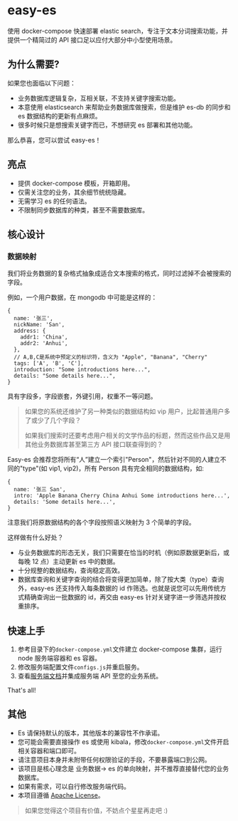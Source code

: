 # easy-es

使用 docker-compose 快速部署 elastic search，专注于文本分词搜索功能，并提供一个精简过的 API 接口足以应付大部分中小型使用场景。

## 为什么需要?

如果您也面临以下问题：

- 业务数据库逻辑复杂，互相关联，不支持关键字搜索功能。
- 本意使用 elasticsearch 来帮助业务数据库做搜索，但是维护 es-db 的同步和 es 数据结构的更新有点麻烦。
- 很多时候只是想搜索关键字而已，不想研究 es 部署和其他功能。

那么恭喜，您可以尝试 easy-es！

## 亮点

- 提供 docker-compose 模板，开箱即用。
- 仅需关注您的业务，其余细节统统隐藏。
- 无需学习 es 的任何语法。
- 不限制同步数据库的种类，甚至不需要数据库。

## 核心设计

### 数据映射

我们将业务数据的复杂格式抽象成适合文本搜索的格式，同时过滤掉不会被搜索的字段。

例如，一个用户数据，在 mongodb 中可能是这样的：

```
{
  name: '张三',
  nickName: 'San',
  address: {
    addr1: 'China',
    addr2: 'Anhui',
  },
  // A,B,C是系统中预定义的标识符，含义为 "Apple", "Banana", "Cherry"
  tags: ['A', 'B', 'C'],
  introduction: "Some introductions here...",
  details: "Some details here...",
}
```

具有字段多，字段嵌套，外键引用，权重不一等问题。

> 如果您的系统还维护了另一种类似的数据结构如 vip 用户，比起普通用户多了或少了几个字段？
>
> 如果我们搜索时还要考虑用户相关的文学作品的标题，然而这些作品又是用其他业务数据库甚至第三方 API 接口联查得到的？

Easy-es 会推荐您将所有“人”建立一个索引"Person"，然后针对不同的人建立不同的"type"(如 vip1, vip2)，所有 Person 具有完全相同的数据结构，如:

```
{
  name: '张三 San',
  intro: 'Apple Banana Cherry China Anhui Some introductions here...',
  details: 'Some details here...',
}
```

注意我们将原数据结构的各个字段按照语义映射为 3 个简单的字段。

这样做有什么好处？

- 与业务数据库的形态无关，我们只需要在恰当的时机（例如原数据更新后，或每晚 12 点）主动更新 es 中的数据。
- 十分规整的数据结构，查询稳定高效。
- 数据库查询和关键字查询的结合将变得更加简单，除了按大类（type）查询外，easy-es 还支持传入每条数据的 id 作筛选。也就是说您可以先用传统方式精确查询出一批数据的 id，再交由 easy-es 针对关键字进一步筛选并按权重排序。

## 快速上手

1. 参考目录下的`docker-compose.yml`文件建立 docker-compose 集群，运行 node 服务端容器和 es 容器。
2. 修改服务端配置文件`configs.js`并重启服务。
3. 查看[服务端文档](./src/README.md)并集成服务端 API 至您的业务系统。

That's all!

## 其他

- Es 请保持默认的版本，其他版本的兼容性不作承诺。
- 您可能会需要直接操作 es 或使用 kibala，修改`docker-compose.yml`文件开启相关容器和端口即可。
- 请注意项目本身并未附带任何权限验证的手段，不要暴露端口到公网。
- 该项目是核心理念是 业务数据-> es 的单向映射，并不推荐直接替代您的业务数据库。
- 如果有需求，可以自行修改服务端代码。
- 本项目遵循 [Apache License](./LICENSE)。

> 如果您觉得这个项目有价值，不妨点个星星再走吧 :)
